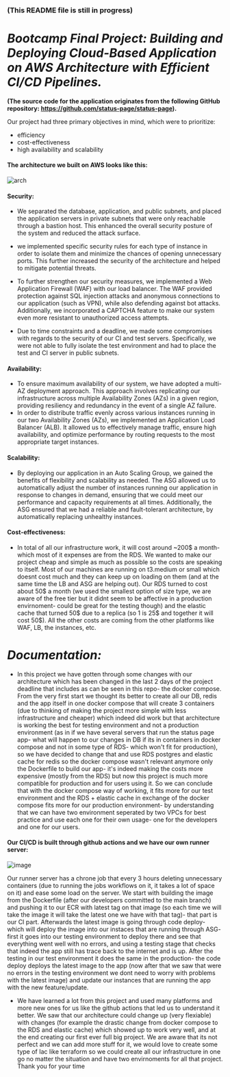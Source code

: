 ### (This README file is still in progress)

# *Bootcamp Final Project: Building and Deploying Cloud-Based Application on AWS Architecture with Efficient CI/CD Pipelines.*
**(The source code for the application originates from the following GitHub repository: https://github.com/status-page/status-page).**

Our project had three primary objectives in mind, which were to prioritize:
- efficiency
- cost-effectiveness
- high availability and scalability

#### The architecture we built on AWS looks like this:
![arch](https://user-images.githubusercontent.com/117725271/224322465-470708e5-7b32-4497-b987-f4a9099d25e5.png)

#### Security:
- We separated the database, application, and public subnets, and placed the application servers in private subnets that were only reachable through a bastion host. This enhanced the overall security posture of the system and reduced the attack surface.
- we implemented specific security rules for each type of instance in order to isolate them and minimize the chances of opening unnecessary ports. This further increased the security of the architecture and helped to mitigate potential threats.
- To further strengthen our security measures, we implemented a Web Application Firewall (WAF) with our load balancer. The WAF provided protection against SQL injection attacks and anonymous connections to our application (such as VPN), while also defending against bot attacks. Additionally, we incorporated a CAPTCHA feature to make our system even more resistant to unauthorized access attempts. 

- Due to time constraints and a deadline, we made some compromises with regards to the security of our CI and test servers. Specifically, we were not able to fully isolate the test environment and had to place the test and CI server in public subnets.

#### Availability:
- To ensure maximum availability of our system, we have adopted a multi-AZ deployment approach. This approach involves replicating our infrastructure across multiple Availability Zones (AZs) in a given region, providing resiliency and redundancy in the event of a single AZ failure.
- In order to distribute traffic evenly across various instances running in our two Availability Zones (AZs), we implemented an Application Load Balancer (ALB). It allowed us to effectively manage traffic, ensure high availability, and optimize performance by routing requests to the most appropriate target instances.

#### Scalability:
- By deploying our application in an Auto Scaling Group, we gained the benefits of flexibility and scalability as needed. The ASG allowed us to automatically adjust the number of instances running our application in response to changes in demand, ensuring that we could meet our performance and capacity requirements at all times. Additionally, the ASG ensured that we had a reliable and fault-tolerant architecture, by automatically replacing unhealthy instances.

#### Cost-effectiveness:
- In total of all our infrastructure work, it will cost around ~200$ a month- which most of it expenses are from the RDS. We wanted to make our project cheap and simple as much as possible so the costs are speaking to itself. Most of our machines are running on t3.medium or small which doesnt cost much and they can keep up on loading on them (and at the same time the LB and ASG are helping out). Our RDS turned to cost about 50$ a month (we used the smallest option of size type, we are aware of the free tier but it didnt seem to be affective in a production envirnoment- could be great for the testing though) and the elastic cache that turned 50$ due to a replica (so 1 is 25$ and together it will cost 50$). All the other costs are coming from the other platforms like WAF, LB, the instances, etc.


# *Documentation:*

- In this project we have gotten through some changes with our architecture which has been changed in the last 2 days of the project deadline that includes as can be seen in this repo- the docker compose. From the very first start we thought its better to create all our DB, redis and the app itself in one docker compose that will create 3 containers (due to thinking of making the project more simple with less infrastructure and cheaper) which indeed did work but that architecture is working the best for testing environment and not a production environment (as in if we have several servers that run the status page app- what will happen to our changes in DB if its in containers in docker compose and not in some type of RDS- which won't fit for production), so we have decided to change that and use RDS postgres and elastic cache for redis so the docker compose wasn't relevant anymore only the Dockerfile to build our app- it's indeed making the costs more expensive (mostly from the RDS) but now this project is much more compatible for production and for users using it.
So we can conclude that with the docker compose way of working, it fits more for our test environment and the RDS + elastic cache in exchange of the docker compose fits more for our production environment- by understanding that we can have two environment seperated by two VPCs for best practice and use each one for their own usage- one for the developers and one for our users.

#### Our CI/CD is built through github actions and we have our own runner server:
![image](https://user-images.githubusercontent.com/117725365/224488663-cc355fcd-1f1b-4974-b446-8e74300fff8a.png)

Our runner server has a chrone job that every 3 hours deleting unnecessary containers (due to running the jobs workflows on it, it takes a lot of space on it) and ease some load on the server. We start with building the image from the Dockerfile (after our developers committed to the main branch) and pushing it to our ECR with latest tag on that image (so each time we will take the image it will take the latest one we have with that tag)- that part is our CI part.
Afterwards the latest image is going through code deploy- which will deploy the image into our instaces that are running through ASG- first it goes into our testing environment to deploy there and see that everything went well with no errors, and using a testing stage that checks that indeed the app still has trace back to the internet and is up. After the testing in our test environment it does the same in the production- the code deploy deploys the latest image to the app (now after that we saw that were no errors in the testing environment we dont need to worry with problems with the latest image) and update our instances that are running the app with the new feature/update.


- We have learned a lot from this project and used many platforms and more new ones for us like the github actions that led us to understand it better. We saw that our architecture could change up (very flexiable) with changes (for example the drastic change from docker compose to the RDS and elastic cache) which showed up to work very well, and at the end creating our first ever full big project. We are aware that its not perfect and we can add more stuff for it, we would love to create some type of Iac like terraform so we could create all our infrastructure in one go no matter the situation and have two envirnoments for all that project.
Thank you for your time

